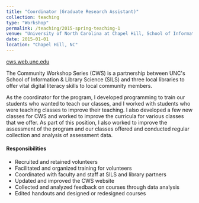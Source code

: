 ```yaml
---
title: "Coordinator (Graduate Research Assistant)"
collection: teaching
type: "Workshop"
permalink: /teaching/2015-spring-teaching-1
venue: "University of North Carolina at Chapel Hill, School of Information & Library Science"
date: 2015-01-01
location: "Chapel Hill, NC"
---
```



[cws.web.unc.edu](https://cws.web.unc.edu)

The Community Workshop Series (CWS) is a partnership between UNC's School of Information & Library Science (SILS) and three local libraries to offer vital digital literacy skills to local community members.

As the coordinator for the program, I developed programming to train our students who wanted to teach our classes, and I worked with students who were teaching classes to improve their teaching. I also developed a few new classes for CWS and worked to improve the curricula for various classes that we offer. As part of this position, I also worked to improve the assessment of the program and our classes offered and conducted regular collection and analysis of assessment data.

#### Responsibilities
- Recruited and retained volunteers
- Facilitated and organized training for volunteers
- Coordinated with faculty and staff at SILS and library partners
- Updated and improved the CWS website
- Collected and analyzed feedback on courses through data analysis
- Edited handouts and designed or redesigned courses
